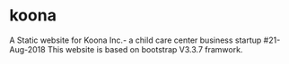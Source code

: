 # koona
A Static website for Koona Inc.- a child care center business startup
#21-Aug-2018
This website is based on bootstrap V3.3.7 framwork.
